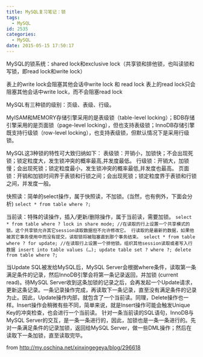 ```yaml
---
title: MySQL复习笔记：锁
tags:
  - MySQL
id: 2535
categories:
  - MySQL
date: 2015-05-15 17:50:17
---
```


MySQL的锁系统：shared lock和exclusive lock（共享锁和排他锁，也叫读锁和写锁，即read lock和write lock）

表上的write lock会阻塞其他会话中write lock 和 read lock
表上的read lock只会阻塞其他会话中write lock，而不会阻塞read lock

MySQL有三种锁的级别：页级、表级、行级。

MyISAM和MEMORY存储引擎采用的是表级锁（table-level locking）；BDB存储引擎采用的是页面锁（page-level locking），但也支持表级锁；InnoDB存储引擎既支持行级锁（row-level locking），也支持表级锁，但默认情况下是采用行级锁。

MySQL这3种锁的特性可大致归纳如下：
表级锁：开销小，加锁快；不会出现死锁；锁定粒度大，发生锁冲突的概率最高,并发度最低。
行级锁：开销大，加锁慢；会出现死锁；锁定粒度最小，发生锁冲突的概率最低,并发度也最高。
页面锁：开销和加锁时间界于表锁和行锁之间；会出现死锁；锁定粒度界于表锁和行锁之间，并发度一般。

快照读：简单的select操作，属于快照读，不加锁。(当然，也有例外，下面会分析)
`select * from table where ?;`
<!--more-->

当前读：特殊的读操作，插入/更新/删除操作，属于当前读，需要加锁。
`select * from table where ? lock in share mode; //在读取的行上设置一个共享模式的锁。这个共享锁允许其它session读取数据但不允许修改它。 行读取的是最新的数据，如果他被其它事务使用中而没有提交，读取锁将被阻塞直到那个事务结束。
select * from table where ? for update; //在读取行上设置一个排他锁。组织其他session读取或者写入行数据
insert into table values (…);
update table set ? where ?;
delete from table where ?;`

当Update SQL被发给MySQL后，MySQL Server会根据where条件，读取第一条满足条件的记录，然后InnoDB引擎会将第一条记录返回，并加锁 (current read)。待MySQL Server收到这条加锁的记录之后，会再发起一个Update请求，更新这条记录。一条记录操作完成，再读取下一条记录，直至没有满足条件的记录为止。因此，Update操作内部，就包含了一个当前读。同理，Delete操作也一样。Insert操作会稍微有些不同，简单来说，就是Insert操作可能会触发Unique Key的冲突检查，也会进行一个当前读。
针对一条当前读的SQL语句，InnoDB与MySQL Server的交互，是一条一条进行的，因此，加锁也是一条一条进行的。先对一条满足条件的记录加锁，返回给MySQL Server，做一些DML操作；然后在读取下一条加锁，直至读取完毕。

from http://my.oschina.net/xinxingegeya/blog/296618